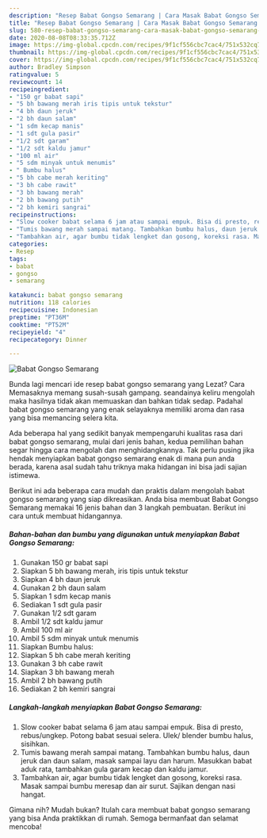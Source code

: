 ```yaml
---
description: "Resep Babat Gongso Semarang | Cara Masak Babat Gongso Semarang Yang Sempurna"
title: "Resep Babat Gongso Semarang | Cara Masak Babat Gongso Semarang Yang Sempurna"
slug: 580-resep-babat-gongso-semarang-cara-masak-babat-gongso-semarang-yang-sempurna
date: 2020-08-08T08:33:35.712Z
image: https://img-global.cpcdn.com/recipes/9f1cf556cbc7cac4/751x532cq70/babat-gongso-semarang-foto-resep-utama.jpg
thumbnail: https://img-global.cpcdn.com/recipes/9f1cf556cbc7cac4/751x532cq70/babat-gongso-semarang-foto-resep-utama.jpg
cover: https://img-global.cpcdn.com/recipes/9f1cf556cbc7cac4/751x532cq70/babat-gongso-semarang-foto-resep-utama.jpg
author: Bradley Simpson
ratingvalue: 5
reviewcount: 14
recipeingredient:
- "150 gr babat sapi"
- "5 bh bawang merah iris tipis untuk tekstur"
- "4 bh daun jeruk"
- "2 bh daun salam"
- "1 sdm kecap manis"
- "1 sdt gula pasir"
- "1/2 sdt garam"
- "1/2 sdt kaldu jamur"
- "100 ml air"
- "5 sdm minyak untuk menumis"
- " Bumbu halus"
- "5 bh cabe merah keriting"
- "3 bh cabe rawit"
- "3 bh bawang merah"
- "2 bh bawang putih"
- "2 bh kemiri sangrai"
recipeinstructions:
- "Slow cooker babat selama 6 jam atau sampai empuk. Bisa di presto, rebus/ungkep. Potong babat sesuai selera. Ulek/ blender bumbu halus, sisihkan."
- "Tumis bawang merah sampai matang. Tambahkan bumbu halus, daun jeruk dan daun salam, masak sampai layu dan harum. Masukkan babat aduk rata, tambahkan gula garam kecap dan kaldu jamur."
- "Tambahkan air, agar bumbu tidak lengket dan gosong, koreksi rasa. Masak sampai bumbu meresap dan air surut. Sajikan dengan nasi hangat."
categories:
- Resep
tags:
- babat
- gongso
- semarang

katakunci: babat gongso semarang 
nutrition: 118 calories
recipecuisine: Indonesian
preptime: "PT36M"
cooktime: "PT52M"
recipeyield: "4"
recipecategory: Dinner

---
```



![Babat Gongso Semarang](https://img-global.cpcdn.com/recipes/9f1cf556cbc7cac4/751x532cq70/babat-gongso-semarang-foto-resep-utama.jpg)

Bunda lagi mencari ide resep babat gongso semarang yang Lezat? Cara Memasaknya memang susah-susah gampang. seandainya keliru mengolah maka hasilnya tidak akan memuaskan dan bahkan tidak sedap. Padahal babat gongso semarang yang enak selayaknya memiliki aroma dan rasa yang bisa memancing selera kita.



Ada beberapa hal yang sedikit banyak mempengaruhi kualitas rasa dari babat gongso semarang, mulai dari jenis bahan, kedua pemilihan bahan segar hingga cara mengolah dan menghidangkannya. Tak perlu pusing jika hendak menyiapkan babat gongso semarang enak di mana pun anda berada, karena asal sudah tahu triknya maka hidangan ini bisa jadi sajian istimewa.


Berikut ini ada beberapa cara mudah dan praktis dalam mengolah babat gongso semarang yang siap dikreasikan. Anda bisa membuat Babat Gongso Semarang memakai 16 jenis bahan dan 3 langkah pembuatan. Berikut ini cara untuk membuat hidangannya.

<!--inarticleads1-->

##### Bahan-bahan dan bumbu yang digunakan untuk menyiapkan Babat Gongso Semarang:

1. Gunakan 150 gr babat sapi
1. Siapkan 5 bh bawang merah, iris tipis untuk tekstur
1. Siapkan 4 bh daun jeruk
1. Gunakan 2 bh daun salam
1. Siapkan 1 sdm kecap manis
1. Sediakan 1 sdt gula pasir
1. Gunakan 1/2 sdt garam
1. Ambil 1/2 sdt kaldu jamur
1. Ambil 100 ml air
1. Ambil 5 sdm minyak untuk menumis
1. Siapkan  Bumbu halus:
1. Siapkan 5 bh cabe merah keriting
1. Gunakan 3 bh cabe rawit
1. Siapkan 3 bh bawang merah
1. Ambil 2 bh bawang putih
1. Sediakan 2 bh kemiri sangrai




<!--inarticleads2-->

##### Langkah-langkah menyiapkan Babat Gongso Semarang:

1. Slow cooker babat selama 6 jam atau sampai empuk. Bisa di presto, rebus/ungkep. Potong babat sesuai selera. Ulek/ blender bumbu halus, sisihkan.
1. Tumis bawang merah sampai matang. Tambahkan bumbu halus, daun jeruk dan daun salam, masak sampai layu dan harum. Masukkan babat aduk rata, tambahkan gula garam kecap dan kaldu jamur.
1. Tambahkan air, agar bumbu tidak lengket dan gosong, koreksi rasa. Masak sampai bumbu meresap dan air surut. Sajikan dengan nasi hangat.




Gimana nih? Mudah bukan? Itulah cara membuat babat gongso semarang yang bisa Anda praktikkan di rumah. Semoga bermanfaat dan selamat mencoba!
